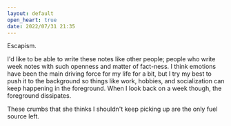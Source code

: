 ```yaml
---
layout: default
open_heart: true
date: 2022/07/31 21:35
---
```


Escapism.

I'd like to be able to write these notes like other people; people who write week notes with such openness and matter of fact-ness. I think emotions have been the main driving force for my life for a bit, but I try my best to push it to the background so things like work, hobbies, and socialization can keep happening in the foreground. When I look back on a week though, the foreground dissipates.

These crumbs that she thinks I shouldn't keep picking up are the only fuel source left.
